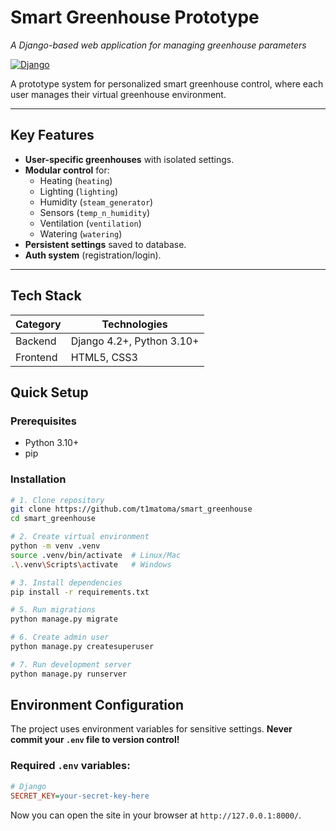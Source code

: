 # Smart Greenhouse Prototype  
*A Django-based web application for managing greenhouse parameters*  

[![Django](https://img.shields.io/badge/Django-3.2-green)](https://www.djangoproject.com/) 

A prototype system for personalized smart greenhouse control, where each user manages their virtual greenhouse environment.  

---

##  Key Features  
- **User-specific greenhouses** with isolated settings.  
- **Modular control** for:  
  - Heating (`heating`)  
  - Lighting (`lighting`)  
  - Humidity (`steam_generator`)  
  - Sensors (`temp_n_humidity`)  
  - Ventilation (`ventilation`)  
  - Watering (`watering`)  
- **Persistent settings** saved to database.  
- **Auth system** (registration/login).  

---

##  Tech Stack
| Category       | Technologies                         |
|----------------|--------------------------------------|
| Backend        | Django 4.2+, Python 3.10+            |
| Frontend       | HTML5, CSS3                          |

##  Quick Setup

### Prerequisites
- Python 3.10+
- pip

### Installation
```bash
# 1. Clone repository
git clone https://github.com/t1matoma/smart_greenhouse
cd smart_greenhouse

# 2. Create virtual environment
python -m venv .venv
source .venv/bin/activate  # Linux/Mac
.\.venv\Scripts\activate   # Windows

# 3. Install dependencies
pip install -r requirements.txt

# 5. Run migrations
python manage.py migrate

# 6. Create admin user
python manage.py createsuperuser

# 7. Run development server
python manage.py runserver
```
##  Environment Configuration

The project uses environment variables for sensitive settings. 
**Never commit your `.env` file to version control!**

### Required `.env` variables:
```ini
# Django
SECRET_KEY=your-secret-key-here
```
Now you can open the site in your browser at `http://127.0.0.1:8000/`.